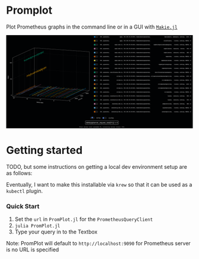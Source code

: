 # Promplot
Plot Prometheus graphs in the command line or in a GUI with [`Makie.jl`](https://github.com/MakieOrg/Makie.jl)

![Example PromPlot 3D Graphing Display](./docs/promplot_example.png)

# Getting started
TODO, but some instructions on getting a local dev environment setup are as follows:

Eventually, I want to make this installable via `krew` so that it can be used as a `kubectl` plugin.

### Quick Start
1. Set the `url` in `PromPlot.jl` for the `PrometheusQueryClient`
2. `julia PromPlot.jl`
3. Type your query in to the Textbox

Note: PromPlot will default to `http://localhost:9090` for Prometheus server is no URL is specified
